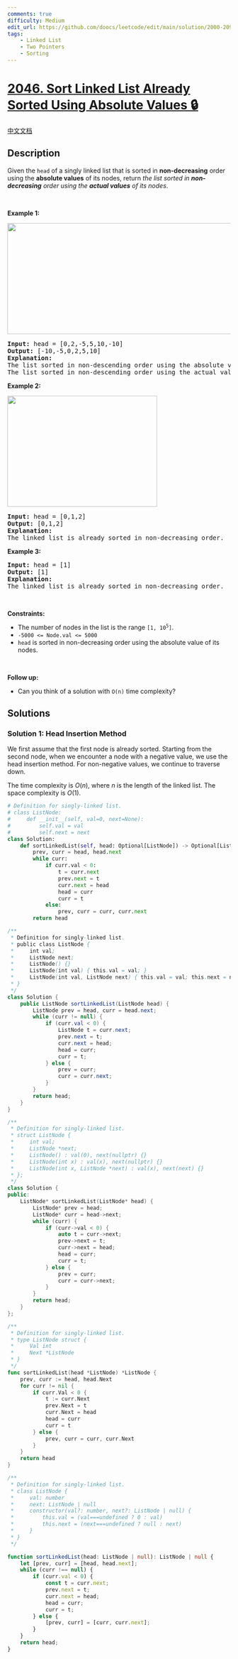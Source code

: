 ```yaml
---
comments: true
difficulty: Medium
edit_url: https://github.com/doocs/leetcode/edit/main/solution/2000-2099/2046.Sort%20Linked%20List%20Already%20Sorted%20Using%20Absolute%20Values/README_EN.md
tags:
    - Linked List
    - Two Pointers
    - Sorting
---
```


# [2046. Sort Linked List Already Sorted Using Absolute Values 🔒](https://leetcode.com/problems/sort-linked-list-already-sorted-using-absolute-values)

[中文文档](/solution/2000-2099/2046.Sort%20Linked%20List%20Already%20Sorted%20Using%20Absolute%20Values/README.md)

## Description

Given the <code>head</code> of a singly linked list that is sorted in <strong>non-decreasing</strong> order using the <strong>absolute values</strong> of its nodes, return <em>the list sorted in <strong>non-decreasing</strong> order using the <strong>actual values</strong> of its nodes</em>.

<p>&nbsp;</p>
<p><strong class="example">Example 1:</strong></p>
<img src="https://fastly.jsdelivr.net/gh/doocs/leetcode@main/solution/2000-2099/2046.Sort%20Linked%20List%20Already%20Sorted%20Using%20Absolute%20Values/images/image-20211017201240-3.png" style="width: 621px; height: 250px;" />
<pre>
<strong>Input:</strong> head = [0,2,-5,5,10,-10]
<strong>Output:</strong> [-10,-5,0,2,5,10]
<strong>Explanation:</strong>
The list sorted in non-descending order using the absolute values of the nodes is [0,2,-5,5,10,-10].
The list sorted in non-descending order using the actual values is [-10,-5,0,2,5,10].
</pre>

<p><strong class="example">Example 2:</strong></p>
<img src="https://fastly.jsdelivr.net/gh/doocs/leetcode@main/solution/2000-2099/2046.Sort%20Linked%20List%20Already%20Sorted%20Using%20Absolute%20Values/images/image-20211017201318-4.png" style="width: 338px; height: 250px;" />
<pre>
<strong>Input:</strong> head = [0,1,2]
<strong>Output:</strong> [0,1,2]
<strong>Explanation:</strong>
The linked list is already sorted in non-decreasing order.
</pre>

<p><strong class="example">Example 3:</strong></p>

<pre>
<strong>Input:</strong> head = [1]
<strong>Output:</strong> [1]
<strong>Explanation:</strong>
The linked list is already sorted in non-decreasing order.
</pre>

<p>&nbsp;</p>
<p><strong>Constraints:</strong></p>

<ul>
	<li>The number of nodes in the list is the range <code>[1, 10<sup>5</sup>]</code>.</li>
	<li><code>-5000 &lt;= Node.val &lt;= 5000</code></li>
	<li><code>head</code> is sorted in non-decreasing order using the absolute value of its nodes.</li>
</ul>

<p>&nbsp;</p>
<strong>Follow up:</strong>
<ul>
	<li>Can you think of a solution with <code>O(n)</code> time complexity?</li>
</ul>

## Solutions

### Solution 1: Head Insertion Method

We first assume that the first node is already sorted. Starting from the second node, when we encounter a node with a negative value, we use the head insertion method. For non-negative values, we continue to traverse down.

The time complexity is $O(n)$, where $n$ is the length of the linked list. The space complexity is $O(1)$.

<!-- tabs:start -->

```python
# Definition for singly-linked list.
# class ListNode:
#     def __init__(self, val=0, next=None):
#         self.val = val
#         self.next = next
class Solution:
    def sortLinkedList(self, head: Optional[ListNode]) -> Optional[ListNode]:
        prev, curr = head, head.next
        while curr:
            if curr.val < 0:
                t = curr.next
                prev.next = t
                curr.next = head
                head = curr
                curr = t
            else:
                prev, curr = curr, curr.next
        return head
```

```java
/**
 * Definition for singly-linked list.
 * public class ListNode {
 *     int val;
 *     ListNode next;
 *     ListNode() {}
 *     ListNode(int val) { this.val = val; }
 *     ListNode(int val, ListNode next) { this.val = val; this.next = next; }
 * }
 */
class Solution {
    public ListNode sortLinkedList(ListNode head) {
        ListNode prev = head, curr = head.next;
        while (curr != null) {
            if (curr.val < 0) {
                ListNode t = curr.next;
                prev.next = t;
                curr.next = head;
                head = curr;
                curr = t;
            } else {
                prev = curr;
                curr = curr.next;
            }
        }
        return head;
    }
}
```

```cpp
/**
 * Definition for singly-linked list.
 * struct ListNode {
 *     int val;
 *     ListNode *next;
 *     ListNode() : val(0), next(nullptr) {}
 *     ListNode(int x) : val(x), next(nullptr) {}
 *     ListNode(int x, ListNode *next) : val(x), next(next) {}
 * };
 */
class Solution {
public:
    ListNode* sortLinkedList(ListNode* head) {
        ListNode* prev = head;
        ListNode* curr = head->next;
        while (curr) {
            if (curr->val < 0) {
                auto t = curr->next;
                prev->next = t;
                curr->next = head;
                head = curr;
                curr = t;
            } else {
                prev = curr;
                curr = curr->next;
            }
        }
        return head;
    }
};
```

```go
/**
 * Definition for singly-linked list.
 * type ListNode struct {
 *     Val int
 *     Next *ListNode
 * }
 */
func sortLinkedList(head *ListNode) *ListNode {
	prev, curr := head, head.Next
	for curr != nil {
		if curr.Val < 0 {
			t := curr.Next
			prev.Next = t
			curr.Next = head
			head = curr
			curr = t
		} else {
			prev, curr = curr, curr.Next
		}
	}
	return head
}
```

```ts
/**
 * Definition for singly-linked list.
 * class ListNode {
 *     val: number
 *     next: ListNode | null
 *     constructor(val?: number, next?: ListNode | null) {
 *         this.val = (val===undefined ? 0 : val)
 *         this.next = (next===undefined ? null : next)
 *     }
 * }
 */

function sortLinkedList(head: ListNode | null): ListNode | null {
    let [prev, curr] = [head, head.next];
    while (curr !== null) {
        if (curr.val < 0) {
            const t = curr.next;
            prev.next = t;
            curr.next = head;
            head = curr;
            curr = t;
        } else {
            [prev, curr] = [curr, curr.next];
        }
    }
    return head;
}
```

<!-- tabs:end -->

<!-- end -->
